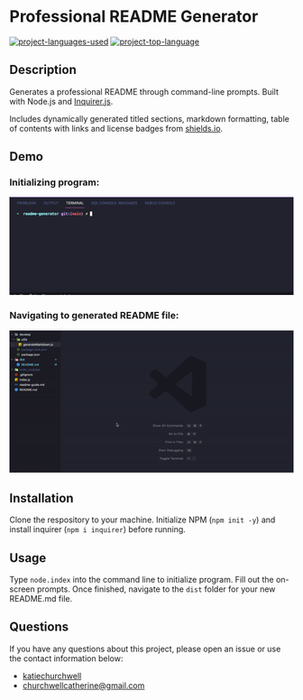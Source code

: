 # Professional README Generator
  [![project-languages-used](https://img.shields.io/github/languages/count/katiechurchwell/readme-generator?color=important)](https://github.com/imbingz/Github-Readme-Template)
  [![project-top-language](https://img.shields.io/github/languages/top/katiechurchwell/readme-generator?color=blueviolet)](https://github.com/imbingz/Github-Readme-Template)

## Description
Generates a professional README through command-line prompts. Built with Node.js and [Inquirer.js](https://github.com/SBoudrias/Inquirer.js).

Includes dynamically generated titled sections, markdown formatting, table of contents with links and license badges from [shields.io](https://shields.io/category/license).

## Demo
### Initializing program:
![Recording of how to initialize the generator](./images/init-demo.gif)

### Navigating to generated README file:
![Recording of where to find the generated README file](./images/file-demo.gif)

## Installation
Clone the respository to your machine. Initialize NPM (`npm init -y`) and install inquirer (`npm i inquirer`) before running.

## Usage
Type `node.index` into the command line to initialize program. Fill out the on-screen prompts. Once finished, navigate to the `dist` folder for your new README.md file.

## Questions
  If you have any questions about this project, please open an issue or use the contact information below:
  * [katiechurchwell](https://www.github.com/katiechurchwell)
  * [churchwellcatherine@gmail.com](mailto:churchwellcatherine@gmail.com)